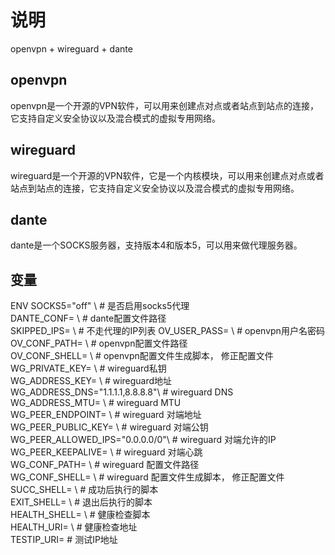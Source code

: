 # 说明

openvpn + wireguard + dante

## openvpn
openvpn是一个开源的VPN软件，可以用来创建点对点或者站点到站点的连接，它支持自定义安全协议以及混合模式的虚拟专用网络。

## wireguard
wireguard是一个开源的VPN软件，它是一个内核模块，可以用来创建点对点或者站点到站点的连接，它支持自定义安全协议以及混合模式的虚拟专用网络。

## dante
dante是一个SOCKS服务器，支持版本4和版本5，可以用来做代理服务器。

## 变量

ENV SOCKS5="off" \ # 是否启用socks5代理  
    DANTE_CONF= \  # dante配置文件路径  
    SKIPPED_IPS= \  # 不走代理的IP列表
    OV_USER_PASS= \  # openvpn用户名密码  
    OV_CONF_PATH= \  # openvpn配置文件路径  
    OV_CONF_SHELL= \  # openvpn配置文件生成脚本， 修正配置文件  
    WG_PRIVATE_KEY= \  # wireguard私钥  
    WG_ADDRESS_KEY= \  # wireguard地址  
    WG_ADDRESS_DNS="1.1.1.1,8.8.8.8"\  # wireguard DNS  
    WG_ADDRESS_MTU= \  # wireguard MTU  
    WG_PEER_ENDPOINT= \  # wireguard 对端地址  
    WG_PEER_PUBLIC_KEY= \  # wireguard 对端公钥  
    WG_PEER_ALLOWED_IPS="0.0.0.0/0"\  # wireguard 对端允许的IP  
    WG_PEER_KEEPALIVE= \  # wireguard 对端心跳  
    WG_CONF_PATH= \  # wireguard 配置文件路径  
    WG_CONF_SHELL= \  # wireguard 配置文件生成脚本， 修正配置文件  
    SUCC_SHELL= \  # 成功后执行的脚本  
    EXIT_SHELL= \  # 退出后执行的脚本  
    HEALTH_SHELL= \  # 健康检查脚本  
    HEALTH_URI= \  # 健康检查地址  
    TESTIP_URI=  # 测试IP地址
